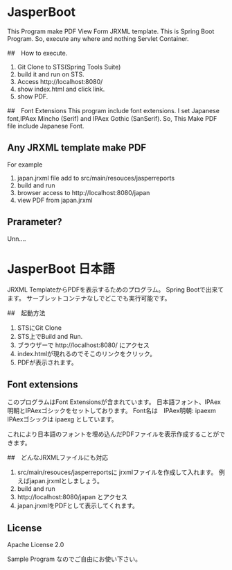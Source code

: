 JasperBoot
==============

This Program make PDF View Form JRXML template.
This is Spring Boot Program.
So, execute any where and nothing Servlet Container.

##　How to execute.
1. Git Clone to STS(Spring Tools Suite)
2. build it and run on STS.
3. Access http://localhost:8080/
4. show index.html and click link.
5. show PDF.

##　Font Extensions
This program include font extensions.
I set Japanese font,IPAex Mincho (Serif) and IPAex Gothic (SanSerif).
So, This Make PDF file include Japanese Font.

## Any JRXML template make PDF
For example
1. japan.jrxml file add to src/main/resouces/jasperreports  
2. build and run
3. browser access to http://localhost:8080/japan 
4. view PDF from japan.jrxml

## Prarameter?
Unn....

JasperBoot 日本語
===========
JRXML TemplateからPDFを表示するためのプログラム。
Spring Bootで出来てます。
サーブレットコンテナなしでどこでも実行可能です。

##　起動方法 
1. STSにGit Clone
2. STS上でBuild and Run.
3. ブラウザーで http://localhost:8080/ にアクセス
4. index.htmlが現れるのでそこのリンクをクリック。
5. PDFが表示されます。

## Font extensions
このプログラムはFont Extensionsが含まれています。
日本語フォント、IPAex明朝とIPAexゴシックをセットしております。
Font名は　IPAex明朝: ipaexm IPAexゴシックは ipaexg としています。
 
これにより日本語のフォントを埋め込んだPDFファイルを表示作成することができます。

##　どんなJRXMLファイルにも対応
1. src/main/resouces/jasperreportsに jrxmlファイルを作成して入れます。
   例えばjapan.jrxmlとしましょう。
2. build and run
3. http://localhost:8080/japan とアクセス
4. japan.jrxmlをPDFとして表示してくれます。

## License
Apache License 2.0

Sample Program なのでご自由にお使い下さい。



